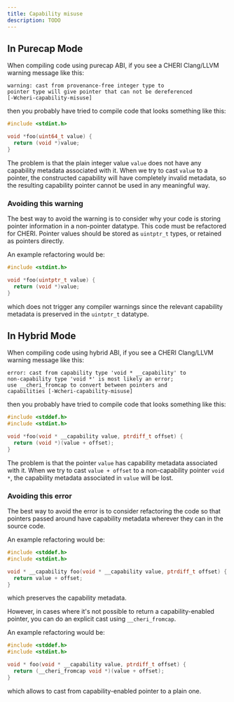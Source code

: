 ```yaml
---
title: Capability misuse
description: TODO
---
```


## In Purecap Mode

When compiling code using purecap ABI, if you see a CHERI Clang/LLVM
warning message like this:

    warning: cast from provenance-free integer type to
    pointer type will give pointer that can not be dereferenced
    [-Wcheri-capability-misuse]

then you probably have tried to compile code that looks something like
this:

```c {3}
#include <stdint.h>

void *foo(uint64_t value) {
  return (void *)value;
}
```

The problem is that the plain integer value `value` does not have any
capability metadata associated with it. When we try to cast `value` to a
pointer, the constructed capability will have completely invalid
metadata, so the resulting capability pointer cannot be used in any
meaningful way.

### Avoiding this warning

The best way to avoid the warning is to consider why your code is
storing pointer information in a non-pointer datatype. This code must be
refactored for CHERI. Pointer values should be stored as `uintptr_t`
types, or retained as pointers directly.

An example refactoring would be:

```{.C emphasize-lines="3"}
#include <stdint.h>

void *foo(uintptr_t value) {
  return (void *)value;
}
```

which does not trigger any compiler warnings since the relevant
capability metadata is preserved in the `uintptr_t` datatype.

## In Hybrid Mode

When compiling code using hybrid ABI, if you see a CHERI Clang/LLVM
warning message like this:

    error: cast from capability type 'void * __capability' to
    non-capability type 'void *' is most likely an error;
    use __cheri_fromcap to convert between pointers and
    capabilities [-Wcheri-capability-misuse]

then you probably have tried to compile code that looks something like
this:

```{.C emphasize-lines="4"}
#include <stddef.h>
#include <stdint.h>

void *foo(void * __capability value, ptrdiff_t offset) {
  return (void *)(value + offset);
}
```

The problem is that the pointer `value` has capability metadata
associated with it. When we try to cast `value + offset` to a
non-capability pointer `void *`, the capability metadata associated in
`value` will be lost.

### Avoiding this error

The best way to avoid the error is to consider refactoring the code so
that pointers passed around have capability metadata wherever they can
in the source code.

An example refactoring would be:

```{.C emphasize-lines="4"}
#include <stddef.h>
#include <stdint.h>

void * __capability foo(void * __capability value, ptrdiff_t offset) {
  return value + offset;
}
```

which preserves the capability metadata.

However, in cases where it\'s not possible to return a
capability-enabled pointer, you can do an explicit cast using
`__cheri_fromcap`.

An example refactoring would be:

```{.C emphasize-lines="4"}
#include <stddef.h>
#include <stdint.h>

void * foo(void * __capability value, ptrdiff_t offset) {
  return (__cheri_fromcap void *)(value + offset);
}
```

which allows to cast from capability-enabled pointer to a plain one.
